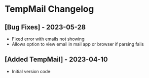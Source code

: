 # TempMail Changelog

## [Bug Fixes] - 2023-05-28

- Fixed error with emails not showing
- Allows option to view email in mail app or browser if parsing fails

## [Added TempMail] - 2023-04-10

- Initial version code